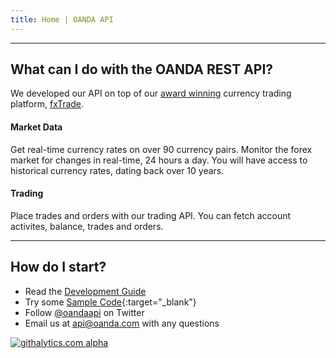 ```yaml
---
title: Home | OANDA API
---
```


---------


What can I do with the OANDA REST API?
--------------------------------------

We developed our API on top of our [award winning](http://www.forexcrunch.com/forex-magnates-summit-oanda-wins-best-forex-broker-award/) 
currency trading platform, [fxTrade](http://fxtrade.com). 

#### Market Data

Get real-time currency rates on over 90 currency pairs. Monitor the forex market for changes in real-time, 24 hours a day. You will have access to historical currency rates, dating back over 10 years.

#### Trading

Place trades and orders with our trading API.  You can fetch account activites, balance, trades and orders.

----


How do I start?
---------------

* Read the [Development Guide](/docs/v1/guide/)
* Try some [Sample Code](/docs/v1/code-samples/){:target="_blank"}
* Follow [@oandaapi](http://twitter.com/oandaapi) on Twitter
* Email us at api@oanda.com with any questions 

[![githalytics.com alpha](https://cruel-carlota.pagodabox.com/08c4e77e4cb54028197e21a0923e9311 "githalytics.com")](http://githalytics.com/oanda/apidocs)

